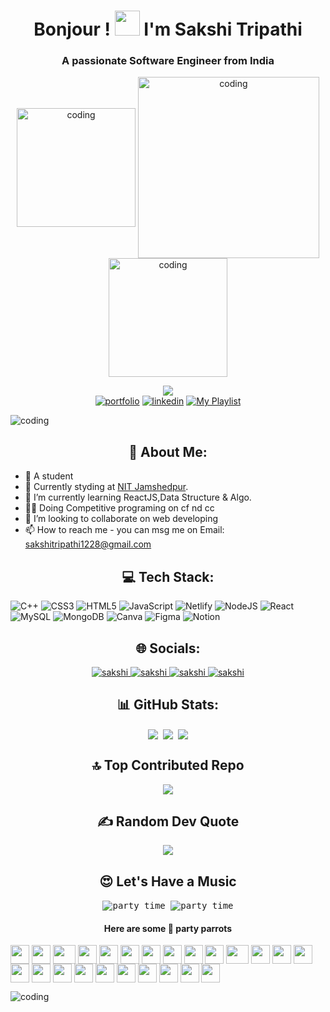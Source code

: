 <h1 align="center"> Bonjour ! <img width="40" height="40" src="https://user-images.githubusercontent.com/74038190/214644152-52f47eb3-5e31-4f47-8758-05c9468d5596.gif"> I'm Sakshi Tripathi</h1>
<h3 align="center">A passionate Software Engineer from India</h3>

<p  align="center">
<img align="center" alt="coding" width="190" src="https://user-images.githubusercontent.com/74038190/216649417-9acc58df-9186-4132-ad43-819a57babb67.gif">
<img align="center" alt="coding" width="290" src="https://user-images.githubusercontent.com/74038190/216649436-05c6a71a-0566-45aa-bc3f-f258ab12e491.gif">
<img align="center" alt="coding" width="190" src="https://user-images.githubusercontent.com/74038190/216656959-bdd9b5f2-9fc8-438e-bbf3-3674c39ec746.gif">

</p>

<!-- <img align="center" width="1200" height="300" src="https://user-images.githubusercontent.com/74038190/238355349-7d484dc9-68a9-4ee6-a767-aea59035c12d.gif"> -->

<div align="center">
    
[![](https://visitcount.itsvg.in/api?id=sakshitripathi28&icon=0&color=0)](https://visitcount.itsvg.in)    
[![portfolio](https://img.shields.io/badge/my_portfolio-000?style=for-the-badge&logo=ko-fi&logoColor=white)](https://tripathisakshi.netlify.app/)
[![linkedin](https://img.shields.io/badge/linkedin-0A66C2?style=for-the-badge&logo=linkedin&logoColor=white)](https://www.linkedin.com/in/sakshi-tripathi28/)
[![My Playlist](https://img.shields.io/badge/My%20Playlist-1ED760?style=for-the-badge&logo=spotify&logoColor=white)](https://open.spotify.com/collection/tracks)

</div>



<img alt="coding" src="https://user-images.githubusercontent.com/74038190/212284100-561aa473-3905-4a80-b561-0d28506553ee.gif">


<h2 align="center">💫 About Me:</h2>

<p align="center">
    
- 🎀 A student
- 🌱 Currently styding at <a href="http://www.nitjsr.ac.in" target="_blank">NIT Jamshedpur</a>.
- 👀 I’m currently learning ReactJS,Data Structure & Algo.
- 🧑‍💻 Doing Competitive programing on cf nd cc
- 💞️ I’m looking to collaborate on web developing
- 📫 How to reach me - you can msg me on Email: sakshitripathi1228@gmail.com

</p>

<h2 align="center">💻 Tech Stack:</h2>
<p  align="center">
    
![C++](https://img.shields.io/badge/c++-%2300599C.svg?style=flat-square&logo=c%2B%2B&logoColor=white) ![CSS3](https://img.shields.io/badge/css3-%231572B6.svg?style=flat-square&logo=css3&logoColor=white) ![HTML5](https://img.shields.io/badge/html5-%23E34F26.svg?style=flat-square&logo=html5&logoColor=white) ![JavaScript](https://img.shields.io/badge/javascript-%23323330.svg?style=flat-square&logo=javascript&logoColor=%23F7DF1E) ![Netlify](https://img.shields.io/badge/netlify-%23000000.svg?style=flat-square&logo=netlify&logoColor=#00C7B7) ![NodeJS](https://img.shields.io/badge/node.js-6DA55F?style=flat-square&logo=node.js&logoColor=white) ![React](https://img.shields.io/badge/react-%2320232a.svg?style=flat-square&logo=react&logoColor=%2361DAFB) ![MySQL](https://img.shields.io/badge/mysql-%2300f.svg?style=flat-square&logo=mysql&logoColor=white) ![MongoDB](https://img.shields.io/badge/MongoDB-%234ea94b.svg?style=flat-square&logo=mongodb&logoColor=white) ![Canva](https://img.shields.io/badge/Canva-%2300C4CC.svg?style=flat-square&logo=Canva&logoColor=white) 	![Figma](https://img.shields.io/badge/figma-%23F24E1E.svg?style=flat-square&logo=figma&logoColor=white) ![Notion](https://img.shields.io/badge/Notion-%23000000.svg?style=flat-square&logo=notion&logoColor=white)

</p>


<h2 align="center">🌐 Socials:</h2>

<p  align="center">

<a href="https://www.linkedin.com/in/sakshi-tripathi28/">
   <img alt="sakshi" src="https://img.shields.io/badge/-sakshi-blue?style=flat-square&logo=Linkedin&logoColor=white&link=https://https://www.linkedin.com/in/sakshi-tripathi28/" />
 </a>
  
 <a href="mailto:sakshitripathi1228@gmail.com">
   <img alt="sakshi" src="https://img.shields.io/badge/-sakshi-orange?style=flat-square&logo=Gmail&logoColor=white&link=mailto:sakshitripathi1228@gmail.com" />
 </a>
  
 <a href="https://instagram.com/https://www.instagram.com/ptakha_kudi_/">
   <img alt="sakshi" src="https://img.shields.io/badge/-sakshi.k-red?style=flat-square&logo=Instagram&logoColor=white&link=https://instagram.com/https://www.instagram.com/ptakha_kudi_/" />
 </a>

 </a>

 <a href="https://github.com/sakshitripathi28">
   <img alt="sakshi" src="https://img.shields.io/github/followers/sakshitripathi28?label=follow&style=social" />
 </a> 
    
</p>


<h2 align="center">📊 GitHub Stats:</h2>

<p  align="center">
<!-- |  --><kbd>
    <img align="center" src="https://github-readme-stats.vercel.app/api?username=sakshitripathi28&show_icons=true&locale=en&layout=compact&theme=dark&hide_border=false&include_all_commits=true&count_private=true" />
<!--    | -->
    <img align="center" src="https://github-readme-stats.vercel.app/api/top-langs/?username=sakshitripathi28&theme=dark&hide_border=false&include_all_commits=true&count_private=true&show_icons=true&locale=en&layout=compact" />
<!--    | -->
    <img align="center" src="https://github-readme-streak-stats.herokuapp.com/?user=sakshitripathi28&theme=dark&hide_border=false" />
<!--    | --></kbd>
</p>

<h2 align="center">🔝 Top Contributed Repo</h2>
<p  align="center">
<kbd>
<img align="center" src="https://github-contributor-stats.vercel.app/api?username=sakshitripathi28&limit=5&theme=dark&combine_all_yearly_contributions=true"/>
</kbd>
</p>

<h2 align="center">✍️ Random Dev Quote</h2>

<p  align="center">
<kbd>
<img align="center" src="https://quotes-github-readme.vercel.app/api?type=horizontal&theme=dark&hide_border=false"/>
</kbd>
</p>


<h2 align="center">😍 Let's Have a Music</h2>
<p  align="center">
<kbd>
<img align = "center" alt="party time" src="https://tthn0.vercel.app/api?spin=true">
<img align = "center" alt="party time" src="https://user-images.githubusercontent.com/74038190/238200838-76036311-c8ea-4247-8bf8-a7077623036c.gif">

<h4 align="center">Here are some 🦜 party parrots</h4>
<div>
    <img align="center" src="https://cultofthepartyparrot.com/parrots/hd/githubparrot.gif" width="30" height="30"/>
    <img align="center" src="https://cultofthepartyparrot.com/flags/hd/indiaparrot.gif" width="30" height="30"/>
    <img align="center" src="https://cultofthepartyparrot.com/parrots/asyncparrot.gif" width="36" height="30"/>
    <img align="center" src="https://cultofthepartyparrot.com/parrots/hd/exceptionallyfastparrot.gif" width="30" height="30"/>
    <img align="center" src="https://cultofthepartyparrot.com/parrots/hd/60fpsparrot.gif" width="30" height="30"/>
    <img align="center" src="https://cultofthepartyparrot.com/parrots/hd/jumpingparrot.gif" width="30" height="30"/>
    <img align="center" src="https://cultofthepartyparrot.com/parrots/hd/opensourceparrot.gif" width="30" height="30"/>
    <img align="center" src="https://cultofthepartyparrot.com/parrots/hd/dealwithitnowparrot.gif" width="30" height="30"/>
    <img align="center" src="https://cultofthepartyparrot.com/parrots/hd/hypnoparrotlight.gif" width="30" height="30"/>
    <img align="center" src="https://cultofthepartyparrot.com/parrots/databaseparrot.gif" width="30" height="30"/>
    <img align="center" src="https://cultofthepartyparrot.com/parrots/fixparrot.gif" width="36" height="30"/>
    <img align="center" src="https://cultofthepartyparrot.com/parrots/hd/laptop_parrot.gif" width="30" height="30"/>
    <img align="center" src="https://cultofthepartyparrot.com/parrots/hd/spinningparrot.gif" width="30" height="30"/>
    <img align="center" src="https://cultofthepartyparrot.com/parrots/hd/levitationparrot.gif" width="30" height="30"/>
    <img align="center" src="https://cultofthepartyparrot.com/parrots/hd/meldparrot.gif" width="30" height="30"/>
    <img align="center" src="https://cultofthepartyparrot.com/parrots/slomoparrot.gif" width="30" height="30"/>
    <img align="center" src="https://cultofthepartyparrot.com/parrots/hd/moonwalkingparrot.gif" width="30" height="30"/>
    <img align="center" src="https://cultofthepartyparrot.com/parrots/hd/stableparrot.gif" width="30" height="30"/>
    <img align="center" src="https://cultofthepartyparrot.com/parrots/hd/scienceparrot.gif" width="30" height="30"/>
    <img align="center" src="https://cultofthepartyparrot.com/parrots/hd/pirateparrot.gif" width="30" height="30"/>
    <img align="center" src="https://cultofthepartyparrot.com/parrots/hd/footballparrot.gif" width="30" height="30"/>
    <img align="center" src="https://cultofthepartyparrot.com/parrots/hd/illuminatiparrot.gif" width="30" height="30"/>
    <img align="center" src="https://cultofthepartyparrot.com/parrots/hd/hypnoparrotdark.gif" width="30" height="30"/>
    <img align="center" src="https://cultofthepartyparrot.com/parrots/hd/mustacheparrot.gif" width="30" height="30"/>
</div>
</kbd>
</p>


<img alt="coding" src="https://user-images.githubusercontent.com/74038190/212284100-561aa473-3905-4a80-b561-0d28506553ee.gif">

